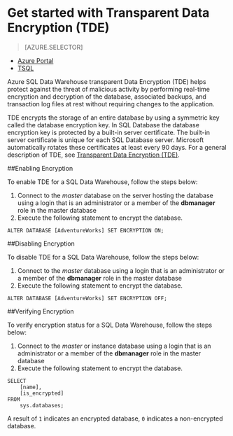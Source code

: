 <properties 
	pageTitle="Get started with SQL Data Warehouse Transparent Data Encryption (TDE) TSQL | Microsoft Azure" 
	description="Get started with SQL Data Warehouse Transparent Data Encryption (TDE) TSQL" 
	services="sql-data-warehouse" 
	documentationCenter="" 
	authors="twounder" 
	manager="" 
	editor=""/>

<tags 
	ms.service="sql-data-warehouse" 
	ms.workload="data-management" 
	ms.tgt_pltfrm="na" 
	ms.devlang="na" 
	ms.topic="article" 
	ms.date="10/21/2015" 
	ms.author="twounder"/>
 
# Get started with Transparent Data Encryption (TDE)
> [AZURE.SELECTOR]
- [Azure Portal](sql-data-warehouse-encryption-tde.md)
- [TSQL](sql-data-warehouse-encryption-tde-tsql.md)

Azure SQL Data Warehouse transparent Data Encryption (TDE) helps protect against the threat of malicious activity by performing real-time encryption and decryption of the database, associated backups, and transaction log files at rest without requiring changes to the application.

TDE encrypts the storage of an entire database by using a symmetric key called the database encryption key. In SQL Database the database encryption key is protected by a built-in server certificate. The built-in server certificate is unique for each SQL Database server. Microsoft automatically rotates these certificates at least every 90 days. For a general description of TDE, see [Transparent Data Encryption (TDE)].

##Enabling Encryption

To enable TDE for a SQL Data Warehouse, follow the steps below:

1. Connect to the *master* database on the server hosting the database using a login that is an administrator or a member of the **dbmanager** role in the master database
2. Execute the following statement to encrypt the database.

```
ALTER DATABASE [AdventureWorks] SET ENCRYPTION ON;
```

##Disabling Encryption

To disable TDE for a SQL Data Warehouse, follow the steps below:

1. Connect to the *master* database using a login that is an administrator or a member of the **dbmanager** role in the master database
2. Execute the following statement to encrypt the database.

```
ALTER DATABASE [AdventureWorks] SET ENCRYPTION OFF;
```

##Verifying Encryption

To verify encryption status for a SQL Data Warehouse, follow the steps below:

1. Connect to the *master* or instance database using a login that is an administrator or a member of the **dbmanager** role in the master database
2. Execute the following statement to encrypt the database.

```
SELECT
	[name],
	[is_encrypted]
FROM
	sys.databases;
```

A result of ```1``` indicates an encrypted database, ```0``` indicates a non-encrypted database. 

 
<!--Anchors-->
[Transparent Data Encryption (TDE)]: https://msdn.microsoft.com/en-us/library/bb934049.aspx


<!--Image references-->

<!--Link references-->
